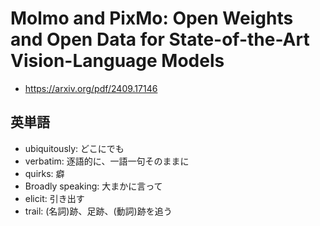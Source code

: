 # Molmo and PixMo: Open Weights and Open Data for State-of-the-Art Vision-Language Models

- https://arxiv.org/pdf/2409.17146

## 英単語
- ubiquitously: どこにでも
- verbatim: 逐語的に、一語一句そのままに
- quirks: 癖
- Broadly speaking: 大まかに言って
- elicit: 引き出す
- trail: (名詞)跡、足跡、(動詞)跡を追う